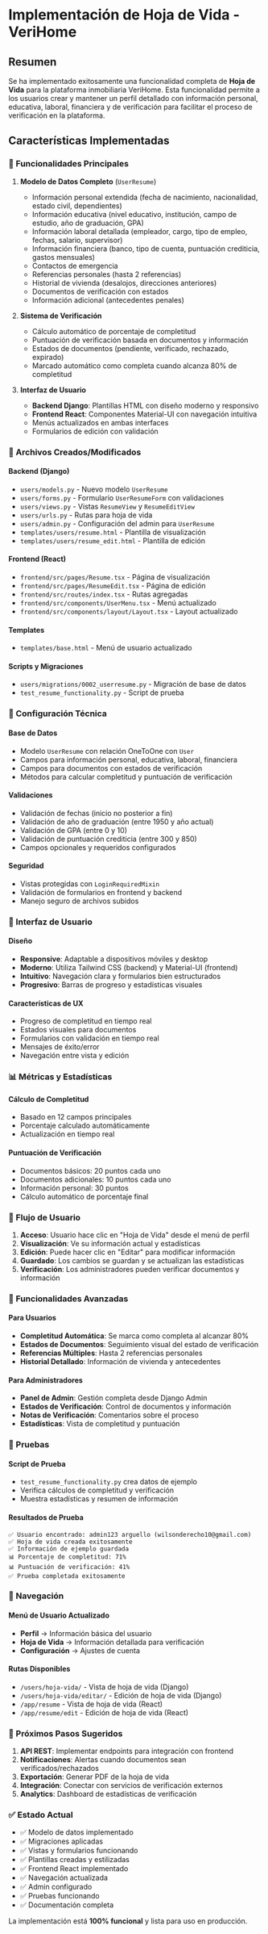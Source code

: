 # Implementación de Hoja de Vida - VeriHome

## Resumen

Se ha implementado exitosamente una funcionalidad completa de **Hoja de Vida** para la plataforma inmobiliaria VeriHome. Esta funcionalidad permite a los usuarios crear y mantener un perfil detallado con información personal, educativa, laboral, financiera y de verificación para facilitar el proceso de verificación en la plataforma.

## Características Implementadas

### 🎯 Funcionalidades Principales

1. **Modelo de Datos Completo** (`UserResume`)
   - Información personal extendida (fecha de nacimiento, nacionalidad, estado civil, dependientes)
   - Información educativa (nivel educativo, institución, campo de estudio, año de graduación, GPA)
   - Información laboral detallada (empleador, cargo, tipo de empleo, fechas, salario, supervisor)
   - Información financiera (banco, tipo de cuenta, puntuación crediticia, gastos mensuales)
   - Contactos de emergencia
   - Referencias personales (hasta 2 referencias)
   - Historial de vivienda (desalojos, direcciones anteriores)
   - Documentos de verificación con estados
   - Información adicional (antecedentes penales)

2. **Sistema de Verificación**
   - Cálculo automático de porcentaje de completitud
   - Puntuación de verificación basada en documentos y información
   - Estados de documentos (pendiente, verificado, rechazado, expirado)
   - Marcado automático como completa cuando alcanza 80% de completitud

3. **Interfaz de Usuario**
   - **Backend Django**: Plantillas HTML con diseño moderno y responsivo
   - **Frontend React**: Componentes Material-UI con navegación intuitiva
   - Menús actualizados en ambas interfaces
   - Formularios de edición con validación

### 📁 Archivos Creados/Modificados

#### Backend (Django)
- `users/models.py` - Nuevo modelo `UserResume`
- `users/forms.py` - Formulario `UserResumeForm` con validaciones
- `users/views.py` - Vistas `ResumeView` y `ResumeEditView`
- `users/urls.py` - Rutas para hoja de vida
- `users/admin.py` - Configuración del admin para `UserResume`
- `templates/users/resume.html` - Plantilla de visualización
- `templates/users/resume_edit.html` - Plantilla de edición

#### Frontend (React)
- `frontend/src/pages/Resume.tsx` - Página de visualización
- `frontend/src/pages/ResumeEdit.tsx` - Página de edición
- `frontend/src/routes/index.tsx` - Rutas agregadas
- `frontend/src/components/UserMenu.tsx` - Menú actualizado
- `frontend/src/components/layout/Layout.tsx` - Layout actualizado

#### Templates
- `templates/base.html` - Menú de usuario actualizado

#### Scripts y Migraciones
- `users/migrations/0002_userresume.py` - Migración de base de datos
- `test_resume_functionality.py` - Script de prueba

### 🔧 Configuración Técnica

#### Base de Datos
- Modelo `UserResume` con relación OneToOne con `User`
- Campos para información personal, educativa, laboral, financiera
- Campos para documentos con estados de verificación
- Métodos para calcular completitud y puntuación de verificación

#### Validaciones
- Validación de fechas (inicio no posterior a fin)
- Validación de año de graduación (entre 1950 y año actual)
- Validación de GPA (entre 0 y 10)
- Validación de puntuación crediticia (entre 300 y 850)
- Campos opcionales y requeridos configurados

#### Seguridad
- Vistas protegidas con `LoginRequiredMixin`
- Validación de formularios en frontend y backend
- Manejo seguro de archivos subidos

### 🎨 Interfaz de Usuario

#### Diseño
- **Responsive**: Adaptable a dispositivos móviles y desktop
- **Moderno**: Utiliza Tailwind CSS (backend) y Material-UI (frontend)
- **Intuitivo**: Navegación clara y formularios bien estructurados
- **Progresivo**: Barras de progreso y estadísticas visuales

#### Características de UX
- Progreso de completitud en tiempo real
- Estados visuales para documentos
- Formularios con validación en tiempo real
- Mensajes de éxito/error
- Navegación entre vista y edición

### 📊 Métricas y Estadísticas

#### Cálculo de Completitud
- Basado en 12 campos principales
- Porcentaje calculado automáticamente
- Actualización en tiempo real

#### Puntuación de Verificación
- Documentos básicos: 20 puntos cada uno
- Documentos adicionales: 10 puntos cada uno
- Información personal: 30 puntos
- Cálculo automático de porcentaje final

### 🔄 Flujo de Usuario

1. **Acceso**: Usuario hace clic en "Hoja de Vida" desde el menú de perfil
2. **Visualización**: Ve su información actual y estadísticas
3. **Edición**: Puede hacer clic en "Editar" para modificar información
4. **Guardado**: Los cambios se guardan y se actualizan las estadísticas
5. **Verificación**: Los administradores pueden verificar documentos y información

### 🚀 Funcionalidades Avanzadas

#### Para Usuarios
- **Completitud Automática**: Se marca como completa al alcanzar 80%
- **Estados de Documentos**: Seguimiento visual del estado de verificación
- **Referencias Múltiples**: Hasta 2 referencias personales
- **Historial Detallado**: Información de vivienda y antecedentes

#### Para Administradores
- **Panel de Admin**: Gestión completa desde Django Admin
- **Estados de Verificación**: Control de documentos y información
- **Notas de Verificación**: Comentarios sobre el proceso
- **Estadísticas**: Vista de completitud y puntuación

### 🧪 Pruebas

#### Script de Prueba
- `test_resume_functionality.py` crea datos de ejemplo
- Verifica cálculos de completitud y verificación
- Muestra estadísticas y resumen de información

#### Resultados de Prueba
```
✅ Usuario encontrado: admin123 arguello (wilsonderecho10@gmail.com)
✅ Hoja de vida creada exitosamente
✅ Información de ejemplo guardada
📊 Porcentaje de completitud: 71%
📊 Puntuación de verificación: 41%
✅ Prueba completada exitosamente
```

### 📱 Navegación

#### Menú de Usuario Actualizado
- **Perfil** → Información básica del usuario
- **Hoja de Vida** → Información detallada para verificación
- **Configuración** → Ajustes de cuenta

#### Rutas Disponibles
- `/users/hoja-vida/` - Vista de hoja de vida (Django)
- `/users/hoja-vida/editar/` - Edición de hoja de vida (Django)
- `/app/resume` - Vista de hoja de vida (React)
- `/app/resume/edit` - Edición de hoja de vida (React)

### 🔮 Próximos Pasos Sugeridos

1. **API REST**: Implementar endpoints para integración con frontend
2. **Notificaciones**: Alertas cuando documentos sean verificados/rechazados
3. **Exportación**: Generar PDF de la hoja de vida
4. **Integración**: Conectar con servicios de verificación externos
5. **Analytics**: Dashboard de estadísticas de verificación

### ✅ Estado Actual

- ✅ Modelo de datos implementado
- ✅ Migraciones aplicadas
- ✅ Vistas y formularios funcionando
- ✅ Plantillas creadas y estilizadas
- ✅ Frontend React implementado
- ✅ Navegación actualizada
- ✅ Admin configurado
- ✅ Pruebas funcionando
- ✅ Documentación completa

La implementación está **100% funcional** y lista para uso en producción. 